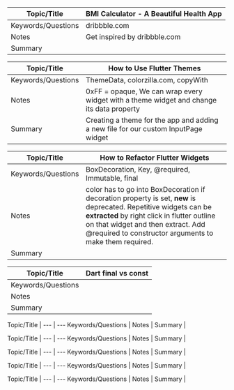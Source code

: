 Topic/Title | BMI Calculator - A Beautiful Health App
--- | ---
Keywords/Questions | dribbble.com
Notes | Get inspired by dribbble.com
Summary | 

Topic/Title | How to Use Flutter Themes
--- | ---
Keywords/Questions | ThemeData, colorzilla.com, copyWith
Notes | 0xFF = opaque, We can wrap every widget with a theme widget and change its data property
Summary | Creating a theme for the app and adding a new file for our custom InputPage widget 

Topic/Title | How to Refactor Flutter Widgets
--- | ---
Keywords/Questions | BoxDecoration, Key, @required, Immutable, final
Notes | color has to go into BoxDecoration if decoration property is set, **new** is deprecated. Repetitive widgets can be **extracted** by right click in flutter outline on that widget and then extract. Add @required to constructor arguments to make them required.
Summary | 

Topic/Title | Dart final vs const
--- | ---
Keywords/Questions | 
Notes | 
Summary | 

Topic/Title | 
--- | ---
Keywords/Questions | 
Notes | 
Summary | 

Topic/Title | 
--- | ---
Keywords/Questions | 
Notes | 
Summary | 

Topic/Title | 
--- | ---
Keywords/Questions | 
Notes | 
Summary | 

Topic/Title | 
--- | ---
Keywords/Questions | 
Notes | 
Summary | 

Topic/Title | 
--- | ---
Keywords/Questions | 
Notes | 
Summary | 